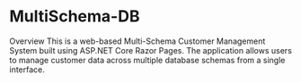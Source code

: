 # MultiSchema-DB
Overview This is a web-based Multi-Schema Customer Management System built using ASP.NET Core Razor Pages. The application allows users to manage customer data across multiple database schemas from a single interface.

